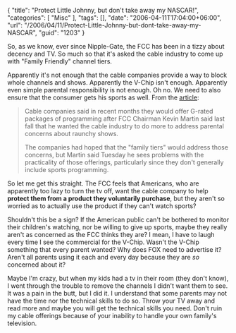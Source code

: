 {
	"title": "Protect Little Johnny, but don't take away my NASCAR!",
	"categories": [
		"Misc"
	],
	"tags": [],
	"date": "2006-04-11T17:04:00+06:00",
	"url": "/2006/04/11/Protect-Little-Johnny-but-dont-take-away-my-NASCAR",
	"guid": "1203"
}

So, as we know, ever since Nipple-Gate, the FCC has been in a tizzy about decency and TV. So much so that it's asked the cable industry to come up with "Family Friendly" channel tiers. 

Apparently it's not enough that the cable companies provide a way to block whole channels and shows. Apparently the V-Chip isn't enough. Apparently even simple parental responsibility is not enough. Oh no. We need to also ensure that the consumer gets his sports as well. From the <a href="http://www.businessweek.com/ap/financialnews/D8GTVLG00.htm?campaign_id=apn_tech_down&chan=tc">article</a>:

<blockquote>
Cable companies said in recent months they would offer G-rated packages of programming after FCC Chairman Kevin Martin said last fall that he wanted the cable industry to do more to address parental concerns about raunchy shows.

The companies had hoped that the "family tiers" would address those concerns, but Martin said Tuesday he sees problems with the practicality of those offerings, particularly since they don't generally include sports programming.
</blockquote>

So let me get this straight. The FCC feels that Americans, who are apparently too lazy to turn the tv off, want the cable company to help <b>protect them from a product they voluntarily purchase</b>, but they aren't so worried as to actually use the product if they can't watch sports?

Shouldn't this be a sign? If the American public can't be bothered to monitor their children's watching, nor be willing to give up sports, maybe they really aren't as concerned as the FCC thinks they are? I mean, I have to laugh every time I see the commercial for the V-Chip. Wasn't the V-Chip something that every parent wanted? Why does FOX need to advertise it? Aren't all parents using it each and every day because they are <i>so</i> concerned about it? 

Maybe I'm crazy, but when my kids had a tv in their room (they don't know), I went through the trouble to remove the channels I didn't want them to see. It was a pain in the butt, but I did it. I understand that some parents may not have the time nor the technical skills to do so. Throw your TV away and read more and maybe you will get the technical skills you need. Don't ruin my cable offerings because of your inability to handle your own family's television.